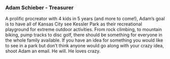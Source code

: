 ### Adam Schieber - Treasurer ###
A prolific procreator with 4 kids in 5 years (and more to come!), Adam’s goal is to have 
all of Kansas City see Kessler Park as their recreational playground for extreme outdoor 
activities. From rock climbing, to mountain biking, pump tracks to disc golf, there 
should be something for everyone in the whole family available. If you have an idea for 
something you would like to see in a park but don’t think anyone would go along with 
your crazy idea, shoot Adam an email. He will. He loves crazy.